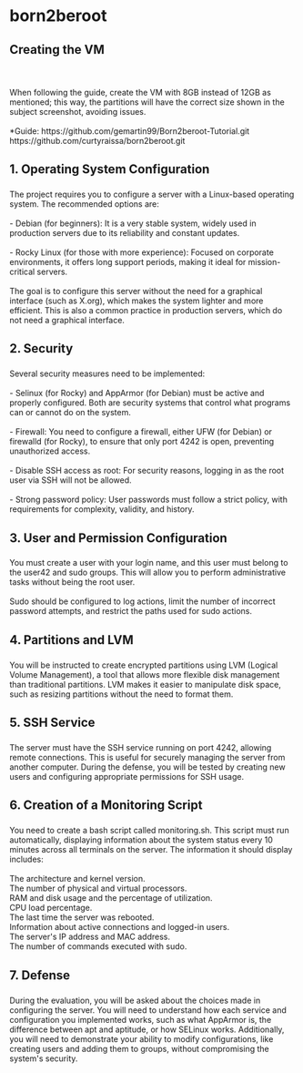 <h1 align="left">born2beroot</h1>

###

<h2 align="left">Creating the VM</h2>

###

<br clear="both">

<p align="left">When following the guide, create the VM with 8GB instead of 12GB as mentioned; this way, the partitions will have the correct size shown in the subject screenshot, avoiding issues.<br><br>*Guide: https://github.com/gemartin99/Born2beroot-Tutorial.git<br>https://github.com/curtyraissa/born2beroot.git</p>

###

<h2 align="left">1. Operating System Configuration</h2>

###

<p align="left">The project requires you to configure a server with a Linux-based operating system. The recommended options are:<br><br>- Debian (for beginners): It is a very stable system, widely used in production servers due to its reliability and constant updates.<br><br>- Rocky Linux (for those with more experience): Focused on corporate environments, it offers long support periods, making it ideal for mission-critical servers.<br><br>The goal is to configure this server without the need for a graphical interface (such as X.org), which makes the system lighter and more efficient. This is also a common practice in production servers, which do not need a graphical interface.</p>

###

<h2 align="left">2. Security</h2>

###

<p align="left">Several security measures need to be implemented:<br><br>- Selinux (for Rocky) and AppArmor (for Debian) must be active and properly configured. Both are security systems that control what programs can or cannot do on the system.<br><br>- Firewall: You need to configure a firewall, either UFW (for Debian) or firewalld (for Rocky), to ensure that only port 4242 is open, preventing unauthorized access.<br><br>- Disable SSH access as root: For security reasons, logging in as the root user via SSH will not be allowed.<br><br>- Strong password policy: User passwords must follow a strict policy, with requirements for complexity, validity, and history.</p>

###

<h2 align="left">3. User and Permission Configuration</h2>

###

<p align="left">You must create a user with your login name, and this user must belong to the user42 and sudo groups. This will allow you to perform administrative tasks without being the root user.<br><br>Sudo should be configured to log actions, limit the number of incorrect password attempts, and restrict the paths used for sudo actions.</p>

###

<h2 align="left">4. Partitions and LVM</h2>

###

<p align="left">You will be instructed to create encrypted partitions using LVM (Logical Volume Management), a tool that allows more flexible disk management than traditional partitions. LVM makes it easier to manipulate disk space, such as resizing partitions without the need to format them.</p>

###

<h2 align="left">5. SSH Service</h2>

###

<p align="left">The server must have the SSH service running on port 4242, allowing remote connections. This is useful for securely managing the server from another computer. During the defense, you will be tested by creating new users and configuring appropriate permissions for SSH usage.</p>

###

<h2 align="left">6. Creation of a Monitoring Script</h2>

###

<p align="left">You need to create a bash script called monitoring.sh. This script must run automatically, displaying information about the system status every 10 minutes across all terminals on the server. The information it should display includes:<br><br>The architecture and kernel version.<br>The number of physical and virtual processors.<br>RAM and disk usage and the percentage of utilization.<br>CPU load percentage.<br>The last time the server was rebooted.<br>Information about active connections and logged-in users.<br>The server's IP address and MAC address.<br>The number of commands executed with sudo.</p>

###

<h2 align="left">7. Defense</h2>

###

<p align="left">During the evaluation, you will be asked about the choices made in configuring the server. You will need to understand how each service and configuration you implemented works, such as what AppArmor is, the difference between apt and aptitude, or how SELinux works. Additionally, you will need to demonstrate your ability to modify configurations, like creating users and adding them to groups, without compromising the system's security.</p>

###
